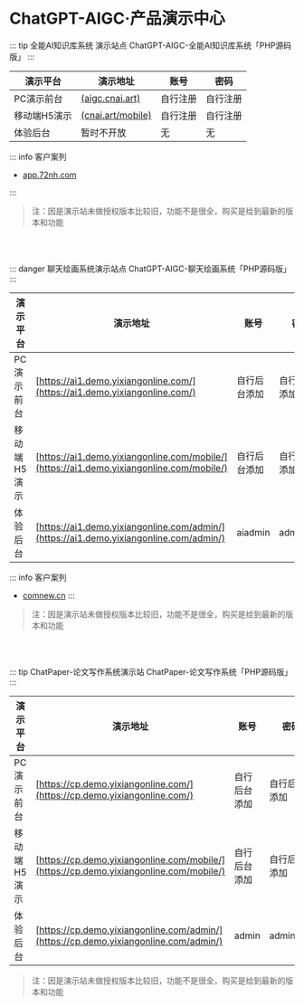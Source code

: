 <!--
 * @Author: 枭格科技 348310633@qq.com
 * @Date: 2024-10-08 13:22:10
 * @LastEditors: 枭格科技 348310633@qq.com
 * @LastEditTime: 2024-11-03 15:33:38
 * @FilePath: \chataigc-doc\product\aigc\demo.md
 * @Description: 这是默认设置,请设置`customMade`, 打开koroFileHeader查看配置 进行设置: https://github.com/OBKoro1/koro1FileHeader/wiki/%E9%85%8D%E7%BD%AE
-->
# ChatGPT-AIGC·产品演示中心

:::  tip 全能AI知识库系统 演示站点
ChatGPT-AIGC-全能AI知识库系统「PHP源码版」
:::

| 演示平台     | 演示地址                                                    | 账号     | 密码     |
| -------------- | ------------------------------------------------------------- | ---------- | ---------- |
| PC演示前台   | [ (aigc.cnai.art)](http://aigc.cnai.art/)             | 自行注册 | 自行注册 |
| 移动端H5演示 | [(cnai.art/mobile)](http://aigc.cnai.art/mobile) | 自行注册 | 自行注册 |
| 体验后台     | 暂时不开放                                                  | 无       | 无       |

::: info 客户案列
- [app.72nh.com](http://app.72nh.com)

:::

> 注：因是演示站未做授权版本比较旧，功能不是很全，购买是给到最新的版本和功能

<br><br>

::: danger 聊天绘画系统演示站点
ChatGPT-AIGC-聊天绘画系统「PHP源码版」
:::

| 演示平台     | 演示地址                                                                              | 账号         | 密码         |
| -------------- | --------------------------------------------------------------------------------------- | -------------- | -------------- |
| PC演示前台   | [https://ai1.demo.yixiangonline.com/](https://ai1.demo.yixiangonline.com/)               | 自行后台添加 | 自行后台添加 |
| 移动端H5演示 | [https://ai1.demo.yixiangonline.com/mobile/](https://ai1.demo.yixiangonline.com/mobile/) | 自行后台添加 | 自行后台添加 |
| 体验后台     | [https://ai1.demo.yixiangonline.com/admin/](https://ai1.demo.yixiangonline.com/admin/)   | aiadmin      | admin110     |

::: info 客户案列

- [comnew.cn](http://comnew.cn)
  :::

> 注：因是演示站未做授权版本比较旧，功能不是很全，购买是给到最新的版本和功能

<br><br>

:::  tip ChatPaper-论文写作系统演示站
ChatPaper-论文写作系统「PHP源码版」
:::

| 演示平台     | 演示地址                                                                            | 账号         | 密码         |
| -------------- | ------------------------------------------------------------------------------------- | -------------- | -------------- |
| PC演示前台   | [https://cp.demo.yixiangonline.com/](https://cp.demo.yixiangonline.com/)               | 自行后台添加 | 自行后台添加 |
| 移动端H5演示 | [https://cp.demo.yixiangonline.com/mobile/](https://cp.demo.yixiangonline.com/mobile/) | 自行后台添加 | 自行后台添加 |
| 体验后台     | [https://cp.demo.yixiangonline.com/admin/](https://cp.demo.yixiangonline.com/admin/)   | admin        | admin110     |

> 注：因是演示站未做授权版本比较旧，功能不是很全，购买是给到最新的版本和功能


